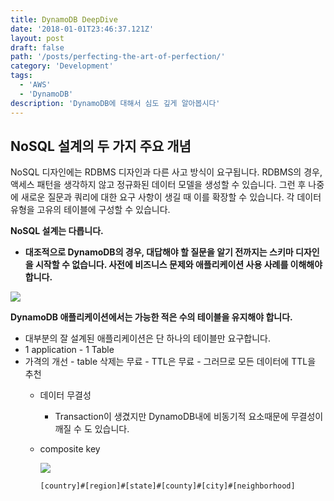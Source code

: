```yaml
---
title: DynamoDB DeepDive
date: '2018-01-01T23:46:37.121Z'
layout: post
draft: false
path: '/posts/perfecting-the-art-of-perfection/'
category: 'Development'
tags:
  - 'AWS'
  - 'DynamoDB'
description: 'DynamoDB에 대해서 심도 깊게 알아봅시다'
---
```


## **NoSQL 설계의 두 가지 주요 개념**

NoSQL 디자인에는 RDBMS 디자인과 다른 사고 방식이 요구됩니다. RDBMS의 경우, 액세스 패턴을 생각하지 않고 정규화된 데이터 모델을 생성할 수 있습니다. 그런 후 나중에 새로운 질문과 쿼리에 대한 요구 사항이 생길 때 이를 확장할 수 있습니다. 각 데이터 유형을 고유의 테이블에 구성할 수 있습니다.

**NoSQL 설계는 다릅니다.**

- **대조적으로 DynamoDB의 경우, 대답해야 할 질문을 알기 전까지는 스키마 디자인을 시작할 수 없습니다. 사전에 비즈니스 문제와 애플리케이션 사용 사례를 이해해야 합니다.**

![](https://docs.aws.amazon.com/ko_kr/amazondynamodb/latest/developerguide/images/AccessPatternList.png)

**DynamoDB 애플리케이션에서는 가능한 적은 수의 테이블을 유지해야 합니다.**

- 대부분의 잘 설계된 애플리케이션은 단 하나의 테이블만 요구합니다.
- 1 application - 1 Table
- 가격의 개선 - table 삭제는 무료 - TTL은 무료 - 그러므로 모든 데이터에 TTL을 추천
  - 데이터 무결성
    - Transaction이 생겼지만 DynamoDB내에 비동기적 요소때문에 무결성이 깨질 수 도 있습니다.
  - composite key


    ![](https://d2908q01vomqb2.cloudfront.net/887309d048beef83ad3eabf2a79a64a389ab1c9f/2018/10/04/sort-keys-dynamodb-5.gif)

    `[country]#[region]#[state]#[county]#[city]#[neighborhood]`
